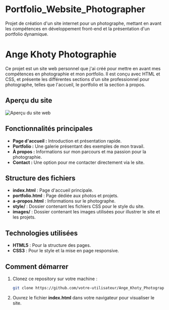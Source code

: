 # Portfolio_Website_Photographer
Projet de création d'un site internet pour un photographe, mettant en avant les compétences en développement front-end et la présentation d'un portfolio dynamique.


# Ange Khoty Photographie

Ce projet est un site web personnel que j'ai créé pour mettre en avant mes compétences en photographie et mon portfolio. Il est conçu avec HTML et CSS, et présente les différentes sections d'un site professionnel pour photographe, telles que l'accueil, le portfolio et la section à propos.

## Aperçu du site

![Aperçu du site web](images/CCapture_site_internet.PNG)

## Fonctionnalités principales

- **Page d'accueil :** Introduction et présentation rapide.
- **Portfolio :** Une galerie présentant des exemples de mon travail.
- **À propos :** Informations sur mon parcours et ma passion pour la photographie.
- **Contact :** Une option pour me contacter directement via le site.

## Structure des fichiers

- **index.html** : Page d'accueil principale.
- **portfolio.html** : Page dédiée aux photos et projets.
- **a-propos.html** : Informations sur le photographe.
- **style/** : Dossier contenant les fichiers CSS pour le style du site.
- **images/** : Dossier contenant les images utilisées pour illustrer le site et les projets.

## Technologies utilisées

- **HTML5** : Pour la structure des pages.
- **CSS3** : Pour le style et la mise en page responsive.
  
## Comment démarrer

1. Clonez ce repository sur votre machine :
   ```bash
   git clone https://github.com/votre-utilisateur/Ange_Khoty_Photographie.git
   ```
2. Ouvrez le fichier **index.html** dans votre navigateur pour visualiser le site.
